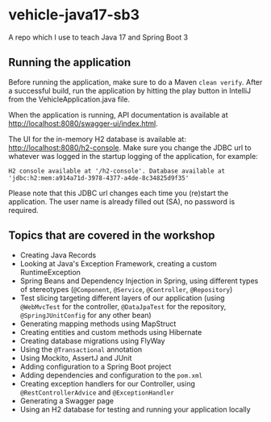 # vehicle-java17-sb3
A repo which I use to teach Java 17 and Spring Boot 3

## Running the application
Before running the application, make sure to do a Maven ```clean verify```. After a successful build, run the application by hitting the play button in IntelliJ from the VehicleApplication.java file.

When the application is running, API documentation is available at [http://localhost:8080/swagger-ui/index.html](http://localhost:8080/swagger-ui/index.html).

The UI for the in-memory H2 database is available at: [http://localhost:8080/h2-console](http://localhost:8080/h2-console). Make sure you change the JDBC url to whatever was logged in the startup logging of the application, for example:

```
H2 console available at '/h2-console'. Database available at 'jdbc:h2:mem:a914a71d-3978-4377-a4de-8c34825d9f35'
```

Please note that this JDBC url changes each time you (re)start the application. The user name is already filled out (SA), no password is required.


## Topics that are covered in the workshop
* Creating Java Records
* Looking at Java's Exception Framework, creating a custom RuntimeException
* Spring Beans and Dependency Injection in Spring, using different types of stereotypes (```@Component```, ```@Service```, ```@Controller```, ```@Repository```)
* Test slicing targeting different layers of our application (using ```@WebMvcTest``` for the controller, ```@DataJpaTest``` for the repository, ```@SpringJUnitConfig``` for any other bean)
* Generating mapping methods using MapStruct
* Creating entities and custom methods using Hibernate
* Creating database migrations using FlyWay
* Using the ```@Transactional``` annotation
* Using Mockito, AssertJ and JUnit
* Adding configuration to a Spring Boot project
* Adding dependencies and configuration to the ```pom.xml```
* Creating exception handlers for our Controller, using ```@RestControllerAdvice``` and ```@ExceptionHandler```
* Generating a Swagger page
* Using an H2 database for testing and running your application locally
